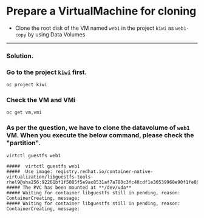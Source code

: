 # Prepare a VirtualMachine for cloning
- Clone the root disk of the VM named `web1` in the project `kiwi` as `web1-copy` by using Data Volumes
---

### Solution. 
### Go to the project `kiwi` first.
```
oc project kiwi
```
### Check the VM and VMi
```
oc get vm,vmi
```
### As  per the question, we have to clone the datavolume of `web1` VM. When you execute the below command, please check the "partition".

```
virtctl guestfs web1
```
```
#####  virtctl guestfs web1
#####  Use image: registry.redhat.io/container-native-virtualization/libguestfs-tools-rhel9@sha256:92261bf1f5085f5e9ac8531af7a780c3fc40cdf1e30539968e90f1fe8bc68f2d 
##### The PVC has been mounted at **/dev/vda**
##### Waiting for container libguestfs still in pending, reason: ContainerCreating, message:  
##### Waiting for container libguestfs still in pending, reason: ContainerCreating, message:
```
